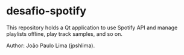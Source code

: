 # desafio-spotify

This repository holds a Qt application to use Spotify API and manage playlists offline,
play track samples, and so on.

Author: João Paulo Lima (jpshlima).

